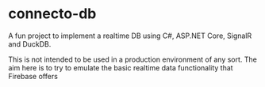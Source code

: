 # connecto-db

A fun project to implement a realtime DB using C#, ASP.NET Core, SignalR and DuckDB.

This is not intended to be used in a production environment of any sort. The aim here is to try to emulate the basic realtime data functionality that Firebase offers 
